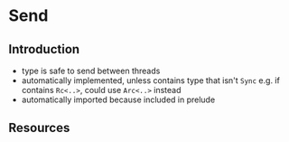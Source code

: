 # Send



## Introduction

- type is safe to send between threads
- automatically implemented, unless contains type that isn't `Sync`
e.g. if contains `Rc<..>`, could use `Arc<..>` instead
- automatically imported because included in prelude



## Resources
